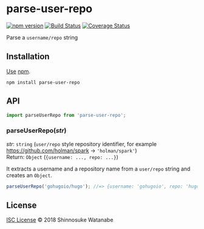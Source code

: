 # parse-user-repo

[![npm version](https://img.shields.io/npm/v/parse-user-repo.svg)](https://www.npmjs.com/package/parse-user-repo)
[![Build Status](https://travis-ci.com/shinnn/parse-user-repo.svg?branch=master)](https://travis-ci.com/shinnn/parse-user-repo)
[![Coverage Status](https://img.shields.io/coveralls/shinnn/parse-user-repo.svg)](https://coveralls.io/github/shinnn/parse-user-repo?branch=master)

Parse a `username/repo` string

## Installation

[Use](https://docs.npmjs.com/cli/install) [npm](https://docs.npmjs.com/about-npm/).

```
npm install parse-user-repo
```

## API

```javascript
import parseUserRepo from 'parse-user-repo';
```

### parseUserRepo(*str*)

*str*: `string` (`user/repo` style repository identifier, for example <https://github.com/holman/spark> → `'holman/spark'`)  
Return: `Object` (`{username: ..., repo: ...}`)

It extracts a username and a repository name from a `user/repo` string and creates an `Object`.

```javascript
parseUserRepo('gohugoio/hugo'); //=> {username: 'gohugoio', repo: 'hugo'}
```

## License

[ISC License](./LICENSE) © 2018 Shinnosuke Watanabe
